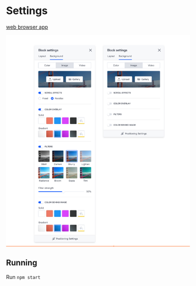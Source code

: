 # Settings

[web browser app](https://immense-temple-79101.herokuapp.com/)

![Main.png](https://raw.githubusercontent.com/greenmoon1558/test_task__/master/public/images/main_image.png)

## Running
Run `npm start`